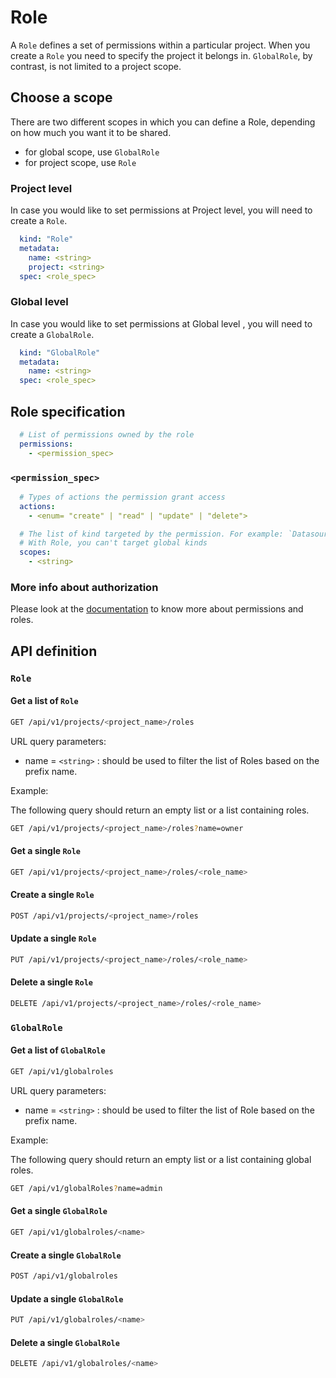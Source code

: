 # Role

A `Role` defines a set of permissions within a particular project. When you create a `Role` you need to specify the project it belongs in.
`GlobalRole`, by contrast, is not limited to a project scope.

## Choose a scope

There are two different scopes in which you can define a Role, depending on how much you want it to be shared.

- for global scope, use `GlobalRole`
- for project scope, use `Role`

### Project level

In case you would like to set permissions at Project level, you will need to create a `Role`.

```yaml
  kind: "Role"
  metadata:
    name: <string>
    project: <string>
  spec: <role_spec>
```

### Global level

In case you would like to set permissions at Global level , you will need to create a `GlobalRole`.

```yaml
  kind: "GlobalRole"
  metadata:
    name: <string>
  spec: <role_spec>
```

## Role specification

```yaml
  # List of permissions owned by the role
  permissions:
    - <permission_spec>
```

### `<permission_spec>`

```yaml
  # Types of actions the permission grant access
  actions:
    - <enum= "create" | "read" | "update" | "delete">

  # The list of kind targeted by the permission. For example: `Datasource`, `Dashboard`, ...
  # With Role, you can't target global kinds
  scopes:
    - <string>
```

### More info about authorization

Please look at the [documentation](../design-docs//authorization.md) to know more about permissions and roles.

## API definition

### `Role`

#### Get a list of `Role`

```bash
GET /api/v1/projects/<project_name>/roles
```

URL query parameters:

- name = `<string>` : should be used to filter the list of Roles based on the prefix name.

Example:

The following query should return an empty list or a list containing roles.

```bash
GET /api/v1/projects/<project_name>/roles?name=owner
```

#### Get a single `Role`

```bash
GET /api/v1/projects/<project_name>/roles/<role_name>
```

#### Create a single `Role`

```bash
POST /api/v1/projects/<project_name>/roles
```

#### Update a single `Role`

```bash
PUT /api/v1/projects/<project_name>/roles/<role_name>
```

#### Delete a single `Role`

```bash
DELETE /api/v1/projects/<project_name>/roles/<role_name>
```

### `GlobalRole`

#### Get a list of `GlobalRole`

```bash
GET /api/v1/globalroles
```

URL query parameters:

- name = `<string>` : should be used to filter the list of Role based on the prefix name.

Example:

The following query should return an empty list or a list containing global roles.

```bash
GET /api/v1/globalRoles?name=admin
```

#### Get a single `GlobalRole`

```bash
GET /api/v1/globalroles/<name>
```

#### Create a single `GlobalRole`

```bash
POST /api/v1/globalroles
```

#### Update a single `GlobalRole`

```bash
PUT /api/v1/globalroles/<name>
```

#### Delete a single `GlobalRole`

```bash
DELETE /api/v1/globalroles/<name>
```

